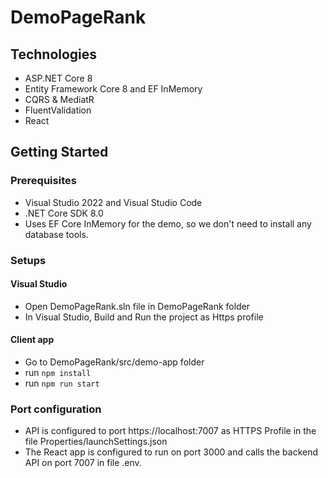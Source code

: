 # DemoPageRank

## Technologies
- ASP.NET Core 8
- Entity Framework Core 8 and EF InMemory
- CQRS & MediatR
- FluentValidation
- React

## Getting Started
### Prerequisites
- Visual Studio 2022 and Visual Studio Code
- .NET Core SDK 8.0
- Uses EF Core InMemory for the demo, so we don't need to install any database tools.

### Setups
#### Visual Studio
- Open DemoPageRank.sln file in DemoPageRank folder
- In Visual Studio, Build and Run the project as Https profile
#### Client app
- Go to DemoPageRank/src/demo-app folder
- run ```npm install```
- run ```npm run start```

### Port configuration
- API is configured to port https://localhost:7007 as HTTPS Profile in the file Properties/launchSettings.json 
- The React app is configured to run on port 3000 and calls the backend API on port 7007 in file .env.
